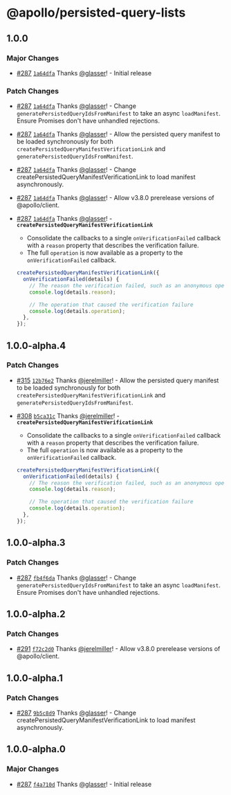 # @apollo/persisted-query-lists

## 1.0.0

### Major Changes

- [#287](https://github.com/apollographql/apollo-utils/pull/287) [`1a64dfa`](https://github.com/apollographql/apollo-utils/commit/1a64dfabc47d0d735473aecd23d540cab6737ca8) Thanks [@glasser](https://github.com/glasser)! - Initial release

### Patch Changes

- [#287](https://github.com/apollographql/apollo-utils/pull/287) [`1a64dfa`](https://github.com/apollographql/apollo-utils/commit/1a64dfabc47d0d735473aecd23d540cab6737ca8) Thanks [@glasser](https://github.com/glasser)! - Change `generatePersistedQueryIdsFromManifest` to take an async `loadManifest`. Ensure Promises don't have unhandled rejections.

- [#287](https://github.com/apollographql/apollo-utils/pull/287) [`1a64dfa`](https://github.com/apollographql/apollo-utils/commit/1a64dfabc47d0d735473aecd23d540cab6737ca8) Thanks [@glasser](https://github.com/glasser)! - Allow the persisted query manifest to be loaded synchronously for both `createPersistedQueryManifestVerificationLink` and `generatePersistedQueryIdsFromManifest`.

- [#287](https://github.com/apollographql/apollo-utils/pull/287) [`1a64dfa`](https://github.com/apollographql/apollo-utils/commit/1a64dfabc47d0d735473aecd23d540cab6737ca8) Thanks [@glasser](https://github.com/glasser)! - Change createPersistedQueryManifestVerificationLink to load manifest asynchronously.

- [#287](https://github.com/apollographql/apollo-utils/pull/287) [`1a64dfa`](https://github.com/apollographql/apollo-utils/commit/1a64dfabc47d0d735473aecd23d540cab6737ca8) Thanks [@glasser](https://github.com/glasser)! - Allow v3.8.0 prerelease versions of @apollo/client.

- [#287](https://github.com/apollographql/apollo-utils/pull/287) [`1a64dfa`](https://github.com/apollographql/apollo-utils/commit/1a64dfabc47d0d735473aecd23d540cab6737ca8) Thanks [@glasser](https://github.com/glasser)! - **`createPersistedQueryManifestVerificationLink`**

  - Consolidate the callbacks to a single `onVerificationFailed` callback with a `reason` property that describes the verification failure.
  - The full `operation` is now available as a property to the `onVerificationFailed` callback.

  ```ts
  createPersistedQueryManifestVerificationLink({
    onVerificationFailed(details) {
      // The reason the verification failed, such as an anonymous operation
      console.log(details.reason);

      // The operation that caused the verification failure
      console.log(details.operation);
    },
  });
  ```

## 1.0.0-alpha.4

### Patch Changes

- [#315](https://github.com/apollographql/apollo-utils/pull/315) [`12b76e2`](https://github.com/apollographql/apollo-utils/commit/12b76e24fb29bb43540798a142497b37ba4bd016) Thanks [@jerelmiller](https://github.com/jerelmiller)! - Allow the persisted query manifest to be loaded synchronously for both `createPersistedQueryManifestVerificationLink` and `generatePersistedQueryIdsFromManifest`.

- [#308](https://github.com/apollographql/apollo-utils/pull/308) [`b5ca31c`](https://github.com/apollographql/apollo-utils/commit/b5ca31c18b1689c08be21bed79ea37c81152abed) Thanks [@jerelmiller](https://github.com/jerelmiller)! - **`createPersistedQueryManifestVerificationLink`**

  - Consolidate the callbacks to a single `onVerificationFailed` callback with a `reason` property that describes the verification failure.
  - The full `operation` is now available as a property to the `onVerificationFailed` callback.

  ```ts
  createPersistedQueryManifestVerificationLink({
    onVerificationFailed(details) {
      // The reason the verification failed, such as an anonymous operation
      console.log(details.reason);

      // The operation that caused the verification failure
      console.log(details.operation);
    },
  });
  ```

## 1.0.0-alpha.3

### Patch Changes

- [#287](https://github.com/apollographql/apollo-utils/pull/287) [`fb4f6da`](https://github.com/apollographql/apollo-utils/commit/fb4f6da57acf48ba6eba90011a42d8a9397f6649) Thanks [@glasser](https://github.com/glasser)! - Change `generatePersistedQueryIdsFromManifest` to take an async `loadManifest`. Ensure Promises don't have unhandled rejections.

## 1.0.0-alpha.2

### Patch Changes

- [#291](https://github.com/apollographql/apollo-utils/pull/291) [`f72c2d0`](https://github.com/apollographql/apollo-utils/commit/f72c2d08da2e14d477e9c8528d47c2f219554537) Thanks [@jerelmiller](https://github.com/jerelmiller)! - Allow v3.8.0 prerelease versions of @apollo/client.

## 1.0.0-alpha.1

### Patch Changes

- [#287](https://github.com/apollographql/apollo-utils/pull/287) [`9b5c8d9`](https://github.com/apollographql/apollo-utils/commit/9b5c8d92e3f47b43c32b4b014428c49cc0b38219) Thanks [@glasser](https://github.com/glasser)! - Change createPersistedQueryManifestVerificationLink to load manifest asynchronously.

## 1.0.0-alpha.0

### Major Changes

- [#287](https://github.com/apollographql/apollo-utils/pull/287) [`f4a710d`](https://github.com/apollographql/apollo-utils/commit/f4a710dbe22bf1b579299e1438ac6cb45ec912ab) Thanks [@glasser](https://github.com/glasser)! - Initial release
